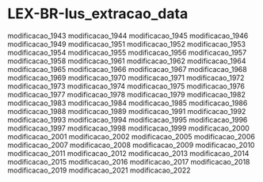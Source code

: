 # LEX-BR-Ius_extracao_data

modificacao_1943
modificacao_1944
modificacao_1945
modificacao_1946
modificacao_1949
modificacao_1951
modificacao_1952
modificacao_1953
modificacao_1954
modificacao_1955
modificacao_1956
modificacao_1957
modificacao_1958
modificacao_1961
modificacao_1962
modificacao_1964
modificacao_1965
modificacao_1966
modificacao_1967
modificacao_1968
modificacao_1969
modificacao_1970
modificacao_1971
modificacao_1972
modificacao_1973
modificacao_1974
modificacao_1975
modificacao_1976
modificacao_1977
modificacao_1978
modificacao_1979
modificacao_1982
modificacao_1983
modificacao_1984
modificacao_1985
modificacao_1986
modificacao_1988
modificacao_1989
modificacao_1991
modificacao_1992
modificacao_1993
modificacao_1994
modificacao_1995
modificacao_1996
modificacao_1997
modificacao_1998
modificacao_1999
modificacao_2000
modificacao_2001
modificacao_2002
modificacao_2005
modificacao_2006
modificacao_2007
modificacao_2008
modificacao_2009
modificacao_2010
modificacao_2011
modificacao_2012
modificacao_2013
modificacao_2014
modificacao_2015
modificacao_2016
modificacao_2017
modificacao_2018
modificacao_2019
modificacao_2021
modificacao_2022
